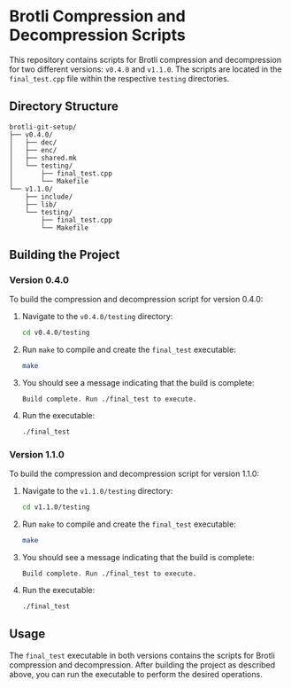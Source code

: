 # Brotli Compression and Decompression Scripts

This repository contains scripts for Brotli compression and decompression for two different versions: `v0.4.0` and `v1.1.0`. The scripts are located in the `final_test.cpp` file within the respective `testing` directories.

## Directory Structure

```
brotli-git-setup/
├── v0.4.0/
│   ├── dec/
│   ├── enc/
│   ├── shared.mk
│   └── testing/
│       ├── final_test.cpp
│       └── Makefile
└── v1.1.0/
    ├── include/
    ├── lib/
    └── testing/
        ├── final_test.cpp
        └── Makefile
```

## Building the Project

### Version 0.4.0

To build the compression and decompression script for version 0.4.0:

1. Navigate to the `v0.4.0/testing` directory:
   ```sh
   cd v0.4.0/testing
   ```

2. Run `make` to compile and create the `final_test` executable:
   ```sh
   make
   ```

3. You should see a message indicating that the build is complete:
   ```
   Build complete. Run ./final_test to execute.
   ```

4. Run the executable:
   ```sh
   ./final_test
   ```

### Version 1.1.0

To build the compression and decompression script for version 1.1.0:

1. Navigate to the `v1.1.0/testing` directory:
   ```sh
   cd v1.1.0/testing
   ```

2. Run `make` to compile and create the `final_test` executable:
   ```sh
   make
   ```

3. You should see a message indicating that the build is complete:
   ```
   Build complete. Run ./final_test to execute.
   ```

4. Run the executable:
   ```sh
   ./final_test
   ```

## Usage

The `final_test` executable in both versions contains the scripts for Brotli compression and decompression. After building the project as described above, you can run the executable to perform the desired operations.
